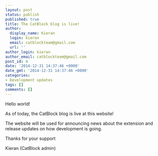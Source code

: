 ```yaml
---
layout: post
status: publish
published: true
title: The CatBlock blog is live!
author:
  display_name: Kieran
  login: kieran
  email: catblockteam@gmail.com
  url: ''
author_login: kieran
author_email: catblockteam@gmail.com
post_id: 4
date: '2014-12-31 14:37:46 +0000'
date_gmt: '2014-12-31 14:37:46 +0000'
categories:
- Development updates
tags: []
comments: []
---
```

<p>Hello world!</p>
<p>As of today, the CatBlock blog is live at this website!</p>
<p>The website will be used for announcing news about the extension and release updates on how development is going.</p>
<p>Thanks for your support</p>
<p>Kieran (CatBlock admin)</p>
<!--more-->
